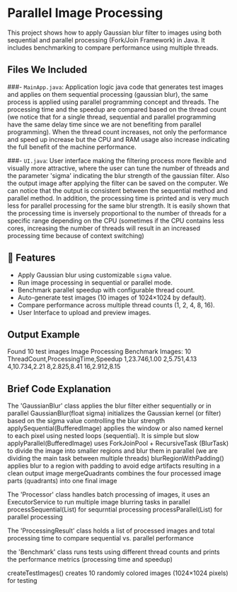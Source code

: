 # Parallel Image Processing

This project shows how to apply Gaussian blur filter to images using both sequential and parallel processing (Fork/Join Framework) in Java. It includes benchmarking to compare performance using multiple threads.

## Files We Included

###- `MainApp.java`:
Application logic java code that generates test images and applies on them sequential processing (gaussian blur), the same process is applied using parallel programming concept and threads. The processing time and the speedup are compared based on the thread count (we notice that for a single thread, sequential and parallel programming have the same delay time since we are not benefiting from parallel programming). When the thread count increases, not only the performance and speed up increase but the CPU and RAM usage also increase indicating the full benefit of the machine performance. 

###- `UI.java`:
User interface making the filtering process more flexible and visually more attractive, where the user can tune the number of threads and the parameter 'sigma' indicating the blur strength of the gaussian filter. Also the output image after applying the filter can be saved on the computer. We can notice that the output is consistent between the sequential method and parallel method. In addition, the processing time is printed and is very much less for parallel processing for the same blur strength. It is easily shown that the processing time is inversely proportional to the number of threads for a specific range depending on the CPU (sometimes if the CPU contains less cores, increasing the number of threads will result in an increased processing time because of context switching)

## 🚀 Features
- Apply Gaussian blur using customizable `sigma` value.
- Run image processing in sequential or parallel mode.
- Benchmark parallel speedup with configurable thread count.
- Auto-generate test images (10 images of 1024×1024 by default).
- Compare performance across multiple thread counts (1, 2, 4, 8, 16).
- User Interface to upload and preview images.

## Output Example
Found 10 test images
Image Processing Benchmark
Images: 10
ThreadCount,ProcessingTime,Speedup
1,23.746,1.00
2,5.751,4.13
4,10.734,2.21
8,2.825,8.41
16,2.912,8.15

## Brief Code Explanation 
The 'GaussianBlur' class applies the blur filter either sequentially or in parallel
GaussianBlur(float sigma) initializes the Gaussian kernel (or filter) based on the sigma value controlling the blur strength
applySequential(BufferedImage) applies the window or also named kernel to each pixel using nested loops (sequential). It is simple but slow
applyParallel(BufferedImage) uses ForkJoinPool + RecursiveTask (BlurTask) to divide the image into smaller regions and blur them in parallel (we are dividing the main task between multiple threads)
blurRegionWithPadding() applies blur to a region with padding to avoid edge artifacts resulting in a clean output image
mergeQuadrants combines the four processed image parts (quadrants) into one final image

The 'Processor' class handles batch processing of images, it uses an ExecutorService to run multiple image blurring tasks in parallel
processSequential(List<String>) for sequrntial processing
processParallel(List<String>) for parallel processing

The 'ProcessingResult' class holds a list of processed images and total processing time to compare sequential vs. parallel performance

the 'Benchmark' class runs tests using different thread counts and prints the performance metrics (processing time and speedup)

createTestImages() creates 10 randomly colored images (1024×1024 pixels) for testing
